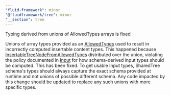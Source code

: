 ```yaml
---
"fluid-framework": minor
"@fluidframework/tree": minor
"__section": tree
---
```

Typing derived from unions of AllowedTypes arrays is fixed

Unions of array types provided as an [AllowedTypes](https://fluidframework.com/docs/api/fluid-framework/allowedtypes-typealias) used to result in incorrectly computed insertable content types.
This happened because [InsertableTreeNodeFromAllowedTypes](https://fluidframework.com/docs/api/fluid-framework/insertabletreenodefromallowedtypes-typealias) distributed over the union, violating the policy documented in [Input](https://fluidframework.com/docs/api/fluid-framework/input-typealias) for how schema-derived input types should be computed.
This has been fixed.
To get usable Input types, SharedTree schema's types should always capture the exact schema provided at runtime and not unions of possible different schema.
Any code impacted by this change should be updated to replace any such unions with more specific types.

